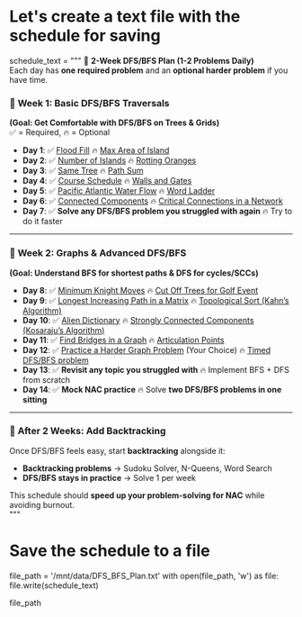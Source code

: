 # Let's create a text file with the schedule for saving

schedule_text = """
🔹 **2-Week DFS/BFS Plan (1-2 Problems Daily)**  
Each day has **one required problem** and an **optional harder problem** if you have time.

### 📅 **Week 1: Basic DFS/BFS Traversals**

**(Goal: Get Comfortable with DFS/BFS on Trees & Grids)**  
✅ = Required, 🔥 = Optional

- **Day 1**: ✅ [Flood Fill](https://leetcode.com/problems/flood-fill/) 🔥 [Max Area of Island](https://leetcode.com/problems/max-area-of-island/)
- **Day 2**: ✅ [Number of Islands](https://leetcode.com/problems/number-of-islands/) 🔥 [Rotting Oranges](https://leetcode.com/problems/rotting-oranges/)
- **Day 3**: ✅ [Same Tree](https://leetcode.com/problems/same-tree/) 🔥 [Path Sum](https://leetcode.com/problems/path-sum/)
- **Day 4**: ✅ [Course Schedule](https://leetcode.com/problems/course-schedule/) 🔥 [Walls and Gates](https://leetcode.com/problems/walls-and-gates/)
- **Day 5**: ✅ [Pacific Atlantic Water Flow](https://leetcode.com/problems/pacific-atlantic-water-flow/) 🔥 [Word Ladder](https://leetcode.com/problems/word-ladder/)
- **Day 6**: ✅ [Connected Components](https://www.lintcode.com/problem/431/) 🔥 [Critical Connections in a Network](https://leetcode.com/problems/critical-connections-in-a-network/)
- **Day 7**: ✅ **Solve any DFS/BFS problem you struggled with again** 🔥 Try to do it faster

---

### 📅 **Week 2: Graphs & Advanced DFS/BFS**

**(Goal: Understand BFS for shortest paths & DFS for cycles/SCCs)**

- **Day 8**: ✅ [Minimum Knight Moves](https://leetcode.com/problems/minimum-knight-moves/) 🔥 [Cut Off Trees for Golf Event](https://leetcode.com/problems/cut-off-trees-for-golf-event/)
- **Day 9**: ✅ [Longest Increasing Path in a Matrix](https://leetcode.com/problems/longest-increasing-path-in-a-matrix/) 🔥 [Topological Sort (Kahn’s Algorithm)](https://www.geeksforgeeks.org/topological-sorting-indegree-based-solution/)
- **Day 10**: ✅ [Alien Dictionary](https://leetcode.com/problems/alien-dictionary/) 🔥 [Strongly Connected Components (Kosaraju’s Algorithm)](https://www.geeksforgeeks.org/strongly-connected-components/)
- **Day 11**: ✅ [Find Bridges in a Graph](https://www.geeksforgeeks.org/bridge-in-a-graph/) 🔥 [Articulation Points](https://www.geeksforgeeks.org/articulation-points-or-cut-vertices-in-a-graph/)
- **Day 12**: ✅ [Practice a Harder Graph Problem](https://leetcode.com/tag/graph/) (Your Choice) 🔥 [Timed DFS/BFS problem](https://leetcode.com/problems/)
- **Day 13**: ✅ **Revisit any topic you struggled with** 🔥 Implement BFS + DFS from scratch
- **Day 14**: ✅ **Mock NAC practice** 🔥 Solve **two DFS/BFS problems in one sitting**

---

### 📌 **After 2 Weeks: Add Backtracking**

Once DFS/BFS feels easy, start **backtracking** alongside it:

- **Backtracking problems** → Sudoku Solver, N-Queens, Word Search
- **DFS/BFS stays in practice** → Solve 1 per week

This schedule should **speed up your problem-solving for NAC** while avoiding burnout.  
"""

# Save the schedule to a file

file_path = '/mnt/data/DFS_BFS_Plan.txt'
with open(file_path, 'w') as file:
file.write(schedule_text)

file_path
